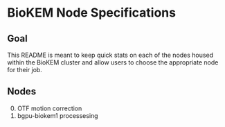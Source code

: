 # BioKEM Node Specifications

## Goal
This README is meant to keep quick stats on each of the nodes housed within the BioKEM cluster and allow users to choose the appropriate node for their job.

## Nodes 
0. OTF motion correction
0. bgpu-biokem1 processesing
